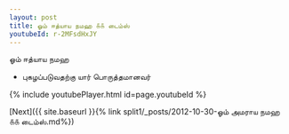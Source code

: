 ```yaml
---
layout: post
title: ஓம் ஈத்யாய நமஹ ௧௧ டைம்ஸ்
youtubeId: r-2MFsdHxJY
---
```

 
 
 ஓம் ஈத்யாய நமஹ  
 
 -  புகழப்படுவதற்கு யார் பொருத்தமானவர் 
 
  
 
  
 
 
 
 
 
 


{% include youtubePlayer.html id=page.youtubeId %}
 
[Next]({{ site.baseurl }}{% link  split1/_posts/2012-10-30-ஓம் அமராய நமஹ ௧௧ டைம்ஸ்.md%})
 
